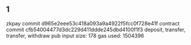 ## 1
zkpay commit d965e2eee53c418a093a9a4922f5fcc0f728e41f
contract commit cfb54004477d3dc229d411ddde245dbd4100f1f3
deposit, transfer, transfer, withdraw
pub input size: 178
gas used: 1504396



